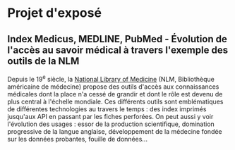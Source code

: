 # Projet d'exposé
## Index Medicus, MEDLINE, PubMed - Évolution de l'accès au savoir médical à travers l'exemple des outils de la NLM
Depuis le 19<sup>e</sup> siècle, la [National Library of Medicine](https://www.nlm.nih.gov/) (NLM, Bibliothèque américaine de médecine) propose des outils d'accès aux connaissances médicales dont la place n'a cessé de grandir et dont le rôle est devenu de plus central à l'échelle mondiale. Ces différents outils sont emblématiques de différentes technologies au travers le temps : des index imprimés jusqu'aux API en passant par les fiches perforées. On peut aussi y voir l'évolution des usages : essor de la production scientifique, domination progressive de la langue anglaise, développement de la médecine fondée sur les données probantes, fouille de données...
